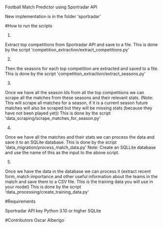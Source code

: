 Football Match Predictor using Sportradar API

New implementation is in the folder 'sportradar'

#How to run the scripts

1.
Extract top competitions from Sportradar API and save to a file.
This is done by the script 'competition_extraction/extract_competitions.py'

2.
Then the seasons for each top competition are extracted and saved to a file.
This is done by the script 'competition_extraction/extract_seasons.py'

3.
Once we have all the season Ids from all the top competitions we can scrape all the matches from these seasons and their relevant stats. (Note: This will scrape all matches for a season, if it is a current season future matches will also be scraped but they will be missing stats (because they have not been played yet))
This is done by the script 'data_scraping/scrape_matches_for_season.py'

4.
Once we have all the matches and their stats we can process the data and save it to an SQLite database.
This is done by the script 'data_migration/process_match_data.py'
Note: Create an SQLLite database and use the name of this as the input to the above script.

5.
Once we have the data in the database we can process it (extract recent form, match importance and other useful information about the teams in the match and save them to a CSV file. This is the training data you will use in your model)
This is done by the script 'data_processing/create_training_data.py'


#Requirements

Sportradar API key
Python 3.10 or higher
SQLite

#Contributors
Oscar Alberigo

